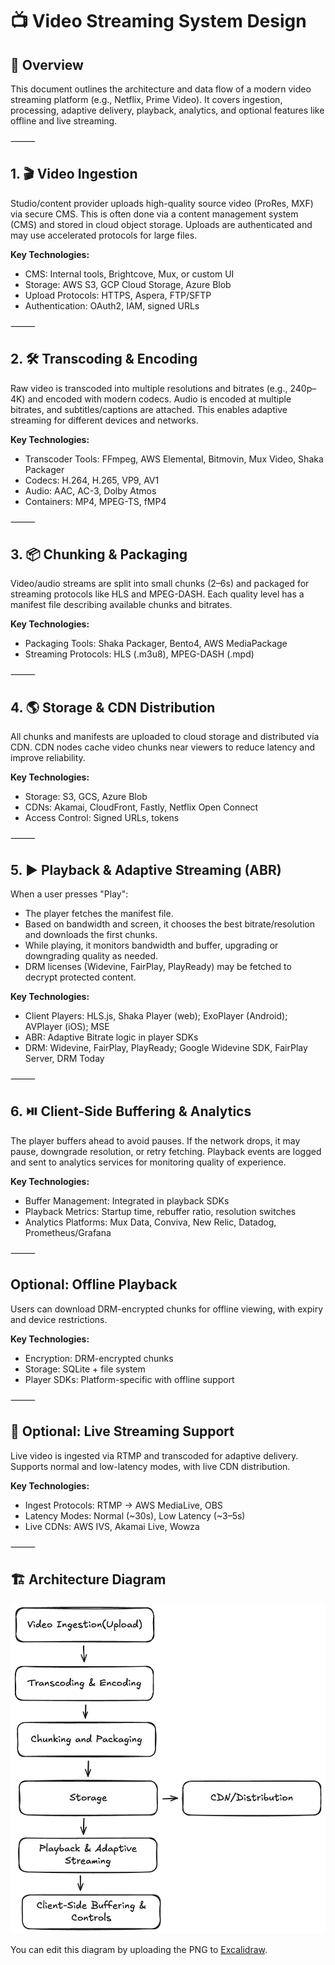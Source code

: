 # 📺 Video Streaming System Design

## 🧠 Overview

This document outlines the architecture and data flow of a modern video streaming platform (e.g., Netflix, Prime Video). It covers ingestion, processing, adaptive delivery, playback, analytics, and optional features like offline and live streaming.

⸻

## 1. 🎬 Video Ingestion
Studio/content provider uploads high-quality source video (ProRes, MXF) via secure CMS. This is often done via a content management system (CMS) and stored in cloud object storage. Uploads are authenticated and may use accelerated protocols for large files.

**Key Technologies:**
- CMS: Internal tools, Brightcove, Mux, or custom UI
- Storage: AWS S3, GCP Cloud Storage, Azure Blob
- Upload Protocols: HTTPS, Aspera, FTP/SFTP
- Authentication: OAuth2, IAM, signed URLs

⸻

## 2. 🛠️ Transcoding & Encoding
Raw video is transcoded into multiple resolutions and bitrates (e.g., 240p–4K) and encoded with modern codecs. Audio is encoded at multiple bitrates, and subtitles/captions are attached. This enables adaptive streaming for different devices and networks.

**Key Technologies:**
- Transcoder Tools: FFmpeg, AWS Elemental, Bitmovin, Mux Video, Shaka Packager
- Codecs: H.264, H.265, VP9, AV1
- Audio: AAC, AC-3, Dolby Atmos
- Containers: MP4, MPEG-TS, fMP4

⸻

## 3. 📦 Chunking & Packaging
Video/audio streams are split into small chunks (2–6s) and packaged for streaming protocols like HLS and MPEG-DASH. Each quality level has a manifest file describing available chunks and bitrates.

**Key Technologies:**
- Packaging Tools: Shaka Packager, Bento4, AWS MediaPackage
- Streaming Protocols: HLS (.m3u8), MPEG-DASH (.mpd)

⸻

## 4. 🌎 Storage & CDN Distribution
All chunks and manifests are uploaded to cloud storage and distributed via CDN. CDN nodes cache video chunks near viewers to reduce latency and improve reliability.

**Key Technologies:**
- Storage: S3, GCS, Azure Blob
- CDNs: Akamai, CloudFront, Fastly, Netflix Open Connect
- Access Control: Signed URLs, tokens

⸻

## 5. ▶️ Playback & Adaptive Streaming (ABR)
When a user presses "Play":
- The player fetches the manifest file.
- Based on bandwidth and screen, it chooses the best bitrate/resolution and downloads the first chunks.
- While playing, it monitors bandwidth and buffer, upgrading or downgrading quality as needed.
- DRM licenses (Widevine, FairPlay, PlayReady) may be fetched to decrypt protected content.

**Key Technologies:**
- Client Players: HLS.js, Shaka Player (web); ExoPlayer (Android); AVPlayer (iOS); MSE
- ABR: Adaptive Bitrate logic in player SDKs
- DRM: Widevine, FairPlay, PlayReady; Google Widevine SDK, FairPlay Server, DRM Today

⸻

## 6. ⏯️ Client-Side Buffering & Analytics
The player buffers ahead to avoid pauses. If the network drops, it may pause, downgrade resolution, or retry fetching. Playback events are logged and sent to analytics services for monitoring quality of experience.

**Key Technologies:**
- Buffer Management: Integrated in playback SDKs
- Playback Metrics: Startup time, rebuffer ratio, resolution switches
- Analytics Platforms: Mux Data, Conviva, New Relic, Datadog, Prometheus/Grafana

⸻

## Optional: Offline Playback
Users can download DRM-encrypted chunks for offline viewing, with expiry and device restrictions.

**Key Technologies:**
- Encryption: DRM-encrypted chunks
- Storage: SQLite + file system
- Player SDKs: Platform-specific with offline support

⸻

## 📡 Optional: Live Streaming Support
Live video is ingested via RTMP and transcoded for adaptive delivery. Supports normal and low-latency modes, with live CDN distribution.

**Key Technologies:**
- Ingest Protocols: RTMP → AWS MediaLive, OBS
- Latency Modes: Normal (~30s), Low Latency (~3–5s)
- Live CDNs: AWS IVS, Akamai Live, Wowza

⸻

## 🏗️ Architecture Diagram

![Video Streaming System Diagram](video-streaming.excalidraw.png)


You can edit this diagram by uploading the PNG to [Excalidraw](https://excalidraw.com).

